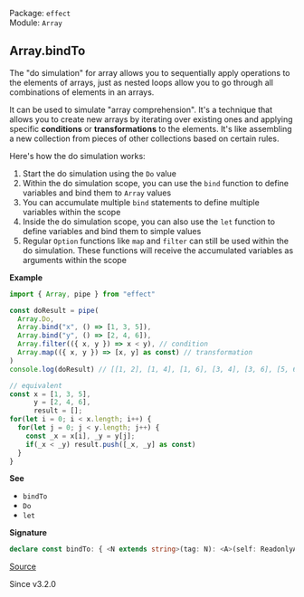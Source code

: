 Package: `effect`<br />
Module: `Array`<br />

## Array.bindTo

The "do simulation" for array allows you to sequentially apply operations to the elements of arrays, just as nested loops allow you to go through all combinations of elements in an arrays.

It can be used to simulate "array comprehension".
It's a technique that allows you to create new arrays by iterating over existing ones and applying specific **conditions** or **transformations** to the elements. It's like assembling a new collection from pieces of other collections based on certain rules.

Here's how the do simulation works:

1. Start the do simulation using the `Do` value
2. Within the do simulation scope, you can use the `bind` function to define variables and bind them to `Array` values
3. You can accumulate multiple `bind` statements to define multiple variables within the scope
4. Inside the do simulation scope, you can also use the `let` function to define variables and bind them to simple values
5. Regular `Option` functions like `map` and `filter` can still be used within the do simulation. These functions will receive the accumulated variables as arguments within the scope

**Example**

```ts
import { Array, pipe } from "effect"

const doResult = pipe(
  Array.Do,
  Array.bind("x", () => [1, 3, 5]),
  Array.bind("y", () => [2, 4, 6]),
  Array.filter(({ x, y }) => x < y), // condition
  Array.map(({ x, y }) => [x, y] as const) // transformation
)
console.log(doResult) // [[1, 2], [1, 4], [1, 6], [3, 4], [3, 6], [5, 6]]

// equivalent
const x = [1, 3, 5],
      y = [2, 4, 6],
      result = [];
for(let i = 0; i < x.length; i++) {
  for(let j = 0; j < y.length; j++) {
    const _x = x[i], _y = y[j];
    if(_x < _y) result.push([_x, _y] as const)
  }
}
```

**See**

- `bindTo`
- `Do`
- `let`

**Signature**

```ts
declare const bindTo: { <N extends string>(tag: N): <A>(self: ReadonlyArray<A>) => Array<{ [K in N]: A; }>; <A, N extends string>(self: ReadonlyArray<A>, tag: N): Array<{ [K in N]: A; }>; }
```

[Source](https://github.com/Effect-TS/effect/tree/main/packages/effect/src/Array.ts#L3389)

Since v3.2.0